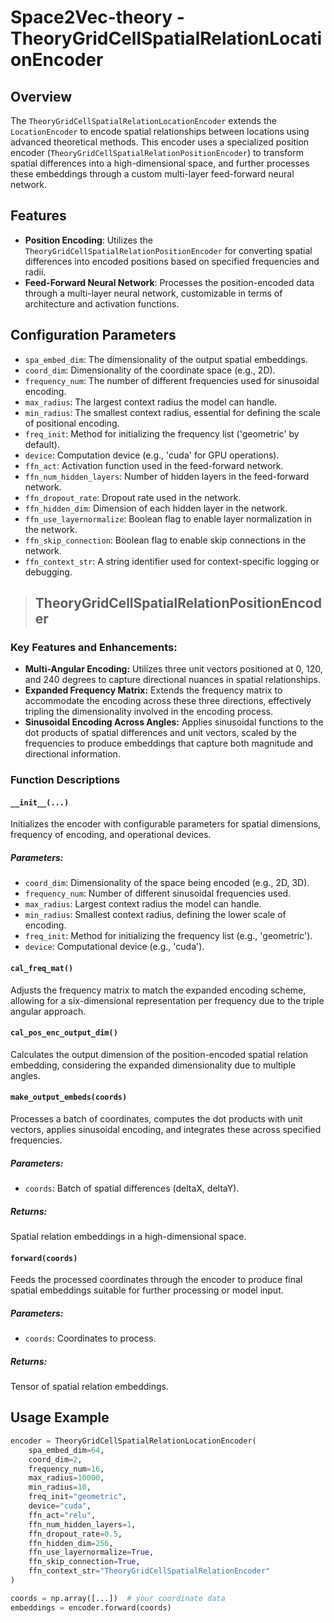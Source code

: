 # Space2Vec-theory - TheoryGridCellSpatialRelationLocationEncoder

## Overview
The `TheoryGridCellSpatialRelationLocationEncoder` extends the `LocationEncoder` to encode spatial relationships between locations using advanced theoretical methods. This encoder uses a specialized position encoder (`TheoryGridCellSpatialRelationPositionEncoder`) to transform spatial differences into a high-dimensional space, and further processes these embeddings through a custom multi-layer feed-forward neural network.

## Features
- **Position Encoding**: Utilizes the `TheoryGridCellSpatialRelationPositionEncoder` for converting spatial differences into encoded positions based on specified frequencies and radii.
- **Feed-Forward Neural Network**: Processes the position-encoded data through a multi-layer neural network, customizable in terms of architecture and activation functions.

## Configuration Parameters
- `spa_embed_dim`: The dimensionality of the output spatial embeddings.
- `coord_dim`: Dimensionality of the coordinate space (e.g., 2D).
- `frequency_num`: The number of different frequencies used for sinusoidal encoding.
- `max_radius`: The largest context radius the model can handle.
- `min_radius`: The smallest context radius, essential for defining the scale of positional encoding.
- `freq_init`: Method for initializing the frequency list ('geometric' by default).
- `device`: Computation device (e.g., 'cuda' for GPU operations).
- `ffn_act`: Activation function used in the feed-forward network.
- `ffn_num_hidden_layers`: Number of hidden layers in the feed-forward network.
- `ffn_dropout_rate`: Dropout rate used in the network.
- `ffn_hidden_dim`: Dimension of each hidden layer in the network.
- `ffn_use_layernormalize`: Boolean flag to enable layer normalization in the network.
- `ffn_skip_connection`: Boolean flag to enable skip connections in the network.
- `ffn_context_str`: A string identifier used for context-specific logging or debugging.

> ## TheoryGridCellSpatialRelationPositionEncoder
### Key Features and Enhancements:

- **Multi-Angular Encoding:** Utilizes three unit vectors positioned at 0, 120, and 240 degrees to capture directional nuances in spatial relationships.
- **Expanded Frequency Matrix:** Extends the frequency matrix to accommodate the encoding across these three directions, effectively tripling the dimensionality involved in the encoding process.
- **Sinusoidal Encoding Across Angles:** Applies sinusoidal functions to the dot products of spatial differences and unit vectors, scaled by the frequencies to produce embeddings that capture both magnitude and directional information.

### Function Descriptions

#### `__init__(...)`

Initializes the encoder with configurable parameters for spatial dimensions, frequency of encoding, and operational devices.

##### Parameters:

- `coord_dim`: Dimensionality of the space being encoded (e.g., 2D, 3D).
- `frequency_num`: Number of different sinusoidal frequencies used.
- `max_radius`: Largest context radius the model can handle.
- `min_radius`: Smallest context radius, defining the lower scale of encoding.
- `freq_init`: Method for initializing the frequency list (e.g., 'geometric').
- `device`: Computational device (e.g., 'cuda').

#### `cal_freq_mat()`

Adjusts the frequency matrix to match the expanded encoding scheme, allowing for a six-dimensional representation per frequency due to the triple angular approach.

#### `cal_pos_enc_output_dim()`

Calculates the output dimension of the position-encoded spatial relation embedding, considering the expanded dimensionality due to multiple angles.

#### `make_output_embeds(coords)`

Processes a batch of coordinates, computes the dot products with unit vectors, applies sinusoidal encoding, and integrates these across specified frequencies.

##### Parameters:

- `coords`: Batch of spatial differences (deltaX, deltaY).

##### Returns:

Spatial relation embeddings in a high-dimensional space.

#### `forward(coords)`

Feeds the processed coordinates through the encoder to produce final spatial embeddings suitable for further processing or model input.

##### Parameters:

- `coords`: Coordinates to process.

##### Returns:

Tensor of spatial relation embeddings.


## Usage Example
```python
encoder = TheoryGridCellSpatialRelationLocationEncoder(
    spa_embed_dim=64,
    coord_dim=2,
    frequency_num=16,
    max_radius=10000,
    min_radius=10,
    freq_init="geometric",
    device="cuda",
    ffn_act="relu",
    ffn_num_hidden_layers=1,
    ffn_dropout_rate=0.5,
    ffn_hidden_dim=256,
    ffn_use_layernormalize=True,
    ffn_skip_connection=True,
    ffn_context_str="TheoryGridCellSpatialRelationEncoder"
)

coords = np.array([...])  # your coordinate data
embeddings = encoder.forward(coords)

